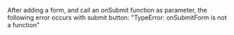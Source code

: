 After adding a form, and call an onSubmit function as parameter, the following error occurs with submit button: "TypeError: onSubmitForm is not a function"